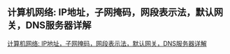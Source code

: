 
## 计算机网络: IP地址，子网掩码，网段表示法，默认网关，DNS服务器详解

[计算机网络: IP地址，子网掩码，网段表示法，默认网关，DNS服务器详解](http://www.cnblogs.com/iceJava/p/5372033.html)
